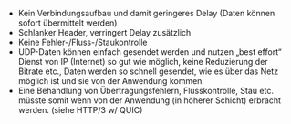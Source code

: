 - Kein Verbindungsaufbau und damit geringeres Delay (Daten können sofort übermittelt werden)
- Schlanker Header, verringert Delay zusätzlich
- Keine Fehler-/Fluss-/Staukontrolle
 -  UDP-Daten können einfach gesendet werden und nutzen „best effort“ Dienst von IP (Internet) so gut wie möglich, keine Reduzierung der Bitrate etc., Daten werden so schnell gesendet, wie es über das Netz möglich ist und sie von der Anwendung kommen.
 - Eine Behandlung von Übertragungsfehlern, Flusskontrolle, Stau etc. müsste somit wenn von der Anwendung (in höherer Schicht) erbracht werden. (siehe HTTP/3 w/ QUIC)